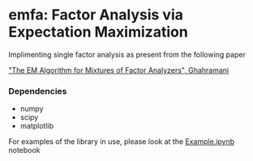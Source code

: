 # emfa: Factor Analysis via Expectation Maximization

Implimenting single factor analysis as present from the following paper

["The EM Algorithm for Mixtures of Factor Analyzers", Ghahramani](http://www.cs.toronto.edu/~fritz/absps/tr-96-1.pdf)

### Dependencies

* numpy
* scipy
* matplotlib


For examples of the library in use, please look at the [Example.ipynb](https://github.com/yliapis/emfa/blob/master/examples/Example.ipynb) notebook
